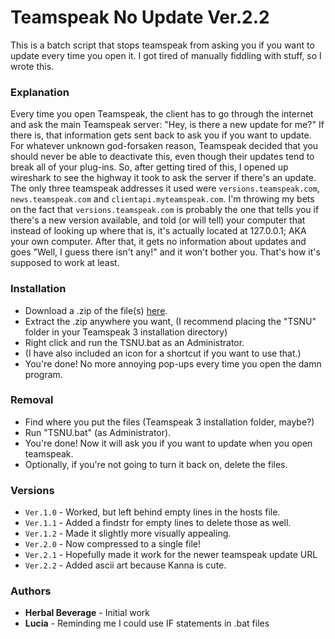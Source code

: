 # Teamspeak No Update Ver.2.2

This is a batch script that stops teamspeak from asking you if you want to update every time you open it. I got tired of manually fiddling with stuff, so I wrote this.

### Explanation

Every time you open Teamspeak, the client has to go through the internet and ask the main Teamspeak server: "Hey, is there a new update for me?" If there is, that information gets sent back to ask you if you want to update. For whatever unknown god-forsaken reason, Teamspeak decided that you should never be able to deactivate this, even though their updates tend to break all of your plug-ins. So, after getting tired of this, I opened up wireshark to see the highway it took to ask the server if there's an update. The only three teamspeak addresses it used were `versions.teamspeak.com`, `news.teamspeak.com` and `clientapi.myteamspeak.com`. I'm throwing my bets on the fact that `versions.teamspeak.com` is probably the one that tells you if there's a new version available, and told (or will tell) your computer that instead of looking up where that is, it's actually located at 127.0.0.1; AKA your own computer. After that, it gets no information about updates and goes "Well, I guess there isn't any!" and it won't bother you. That's how it's supposed to work at least.

### Installation

* Download a .zip of the file(s) [here](https://github.com/HerbalBeverage/Teamspeak-No-Update/archive/2.1.zip).  
* Extract the .zip anywhere you want, (I recommend placing the "TSNU" folder in your Teamspeak 3 installation directory)  
* Right click and run the TSNU.bat as an Administrator.
* (I have also included an icon for a shortcut if you want to use that.)
* You're done! No more annoying pop-ups every time you open the damn program.  

### Removal

* Find where you put the files (Teamspeak 3 installation folder, maybe?)
* Run "TSNU.bat" (as Administrator).
* You're done! Now it will ask you if you want to update when you open teamspeak.
* Optionally, if you're not going to turn it back on, delete the files.

### Versions

* `Ver.1.0` - Worked, but left behind empty lines in the hosts file.  
* `Ver.1.1` - Added a findstr for empty lines to delete those as well.  
* `Ver.1.2` - Made it slightly more visually appealing.  
* `Ver.2.0` - Now compressed to a single file!
* `Ver.2.1` - Hopefully made it work for the newer teamspeak update URL
* `Ver.2.2` - Added ascii art because Kanna is cute.

### Authors

* **Herbal Beverage** - Initial work
* **Lucia** - Reminding me I could use IF statements in .bat files